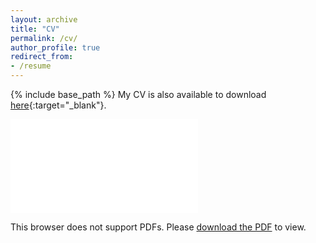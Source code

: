 ```yaml
---
layout: archive
title: "CV"
permalink: /cv/
author_profile: true
redirect_from:
- /resume
---
```


{% include base_path %}
My CV is also available to download [here](../files/cv.pdf){:target="_blank"}.

<object data="../files/cv_YuanxiWu.pdf" type="application/pdf" width="700px" height="700px">
    <embed src="../files/cv_YuanxiWu.pdf">
        <p>This browser does not support PDFs. Please <a href="../files/cv.pdf">download the PDF</a> to view.</p>
    </embed>
</object>
